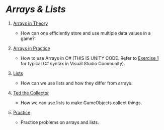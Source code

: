 # ***Arrays & Lists***


1. [Arrays in Theory](ArraysinTheory/notes.md)
    - How can one efficiently store and use multiple data values in a game?

2. [Arrays in Practice](ArraysinPractice/notes.md)
    - How to use Arrays in C# (THIS IS UNITY CODE. Refer to [Exercise 1](Exercises/exercise1.cs) for typical C# syntax in Visual Studio Community).

3. [Lists](Lists/notes.md)
    - How can we use lists and how they differ from arrays.

4. [Ted the Collector](TedtheCollector/notes.md)
    - How we can use lists to make GameObjects collect things.

5. [Practice](Exercises/notes.md)
    - Practice problems on arrays and lists.